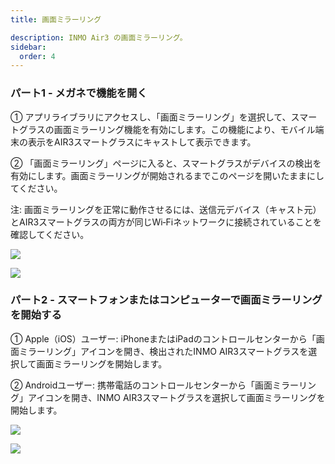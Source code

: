 ```yaml
---
title: 画面ミラーリング

description: INMO Air3 の画面ミラーリング。
sidebar:
  order: 4
---
```


### パート1 - メガネで機能を開く

① アプリライブラリにアクセスし、「画面ミラーリング」を選択して、スマートグラスの画面ミラーリング機能を有効にします。この機能により、モバイル端末の表示をAIR3スマートグラスにキャストして表示できます。

② 「画面ミラーリング」ページに入ると、スマートグラスがデバイスの検出を有効にします。画面ミラーリングが開始されるまでこのページを開いたままにしてください。  

注: 画面ミラーリングを正常に動作させるには、送信元デバイス（キャスト元）とAIR3スマートグラスの両方が同じWi‑Fiネットワークに接続されていることを確認してください。  

![](public/images/air3/jp/screen-mirroring-1.png)

![](public/images/air3/jp/screen-mirroring-2.png)

### パート2 - スマートフォンまたはコンピューターで画面ミラーリングを開始する

① Apple（iOS）ユーザー: iPhoneまたはiPadのコントロールセンターから「画面ミラーリング」アイコンを開き、検出されたINMO AIR3スマートグラスを選択して画面ミラーリングを開始します。  

② Androidユーザー: 携帯電話のコントロールセンターから「画面ミラーリング」アイコンを開き、INMO AIR3スマートグラスを選択して画面ミラーリングを開始します。  

![](public/images/air3/screen-mirroring-3.jpg)

![](public/images/air3/screen-mirroring-4.jpg)



